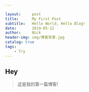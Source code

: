 ```yaml
---

layout:     post
title:      My First Post
subtitle:   Hello World, Hello Blog!
date:       2019-05-12
author:     Nick
header-img: img/博客背景.jpg
catalog: true
tags:
    - Try
---
```


## Hey
>这是我的第一篇博客!

